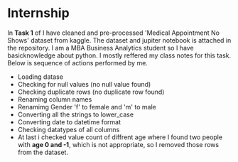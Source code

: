 # Internship
In **Task 1** of  I have cleaned and pre-processed 'Medical Appointment No Shows' dataset from kaggle. The dataset and jupiter notebook is attached in the repository.
 I am a MBA Business Analytics student so I have basicknowledge about python. I mostly reffered my class notes for this task. Below is sequence of actions performed by me.
- Loading datase
- Checking for null values (no null value found)
- Checking duplicate rows (no duplicate row found)
- Renaming column names
- Renamimg Gender 'f' to female and 'm' to male
- Converting all the strings to lower_case
- Converting date to datetime format
- Checking datatypes of all columns
- At last i checked value count of diffrent age where I found two people with **age 0 and -1**, which is not appropriate, so I removed those rows from the dataset.
